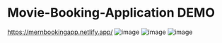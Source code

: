 # Movie-Booking-Application DEMO
https://mernbookingapp.netlify.app/
![image](https://user-images.githubusercontent.com/85945160/227735895-ef69f160-9639-4a48-a149-6fd2ea38b954.png)
![image](https://user-images.githubusercontent.com/85945160/227735914-9a382969-bbe9-4ea1-9b5c-4e4a5fec9fbe.png)
![image](https://user-images.githubusercontent.com/85945160/227735936-391db74f-7f05-4e88-8b82-2655c781f917.png)
